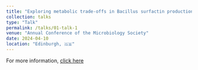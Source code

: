 ```yaml
---
title: "Exploring metabolic trade-offs in Bacillus surfactin production"
collection: talks
type: "Talk"
permalink: /talks/01-talk-1
venue: "Annual Conference of the Microbiology Society"
date: 2024-04-10
location: "Edinburgh, 🇬🇧"
---
```

For more information, [click here](https://microbiologysociety.org/event/annual-conference/annual-conference-2024.html)
